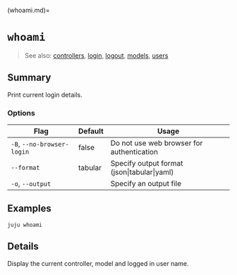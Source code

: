 (whoami.md)=
# `whoami`
> See also: [controllers](#controllers), [login](#login), [logout](#logout), [models](#models), [users](#users)

## Summary
Print current login details.

### Options
| Flag | Default | Usage |
| --- | --- | --- |
| `-B`, `--no-browser-login` | false | Do not use web browser for authentication |
| `--format` | tabular | Specify output format (json&#x7c;tabular&#x7c;yaml) |
| `-o`, `--output` |  | Specify an output file |

## Examples

    juju whoami


## Details
Display the current controller, model and logged in user name.
